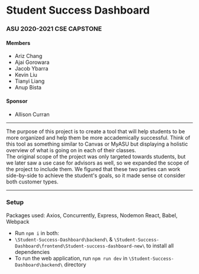# Student Success Dashboard  

### ASU 2020-2021 CSE CAPSTONE  

#### Members  

- Ariz Chang  
- Ajai Gorowara  
- Jacob Ybarra  
- Kevin Liu  
- Tianyi Liang  
- Anup Bista  

#### Sponsor  
- Allison Curran  

---  

The purpose of this project is to create a tool that will help students to be more organized and help them be more accademically successful. Think of this tool as something similar to Canvas or MyASU but displaying a holistic overview of what is going on in each of their classes.  
The original scope of the project was only targeted towards students, but we later saw a use case for advisors as well, so we expanded the scope of the project to include them. We figured that these two parties can work side-by-side to achieve the student's goals, so it made sense ot consider both customer types.  

---  

### Setup
Packages used: Axios, Concurrently, Express, Nodemon React, Babel, Webpack
- Run `npm i` in both: 
- `\Student-Success-Dashboard\backend\` & `\Student-Success-Dashboard\frontend\Student-success-dashboard-new\` to install all dependencies
- To run the web application, run `npm run dev` in `\Student-Success-Dashboard\backend\` directory

